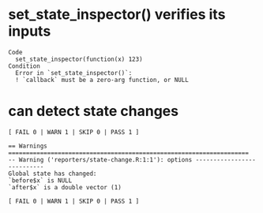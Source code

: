 # set_state_inspector() verifies its inputs

    Code
      set_state_inspector(function(x) 123)
    Condition
      Error in `set_state_inspector()`:
      ! `callback` must be a zero-arg function, or NULL

# can detect state changes

    [ FAIL 0 | WARN 1 | SKIP 0 | PASS 1 ]
    
    == Warnings ====================================================================
    -- Warning ('reporters/state-change.R:1:1'): options ---------------------------
    Global state has changed:
    `before$x` is NULL
    `after$x` is a double vector (1)
    
    [ FAIL 0 | WARN 1 | SKIP 0 | PASS 1 ]

